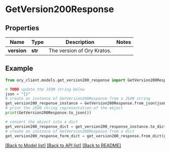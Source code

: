 # GetVersion200Response


## Properties

Name | Type | Description | Notes
------------ | ------------- | ------------- | -------------
**version** | **str** | The version of Ory Kratos. | 

## Example

```python
from ory_client.models.get_version200_response import GetVersion200Response

# TODO update the JSON string below
json = "{}"
# create an instance of GetVersion200Response from a JSON string
get_version200_response_instance = GetVersion200Response.from_json(json)
# print the JSON string representation of the object
print(GetVersion200Response.to_json())

# convert the object into a dict
get_version200_response_dict = get_version200_response_instance.to_dict()
# create an instance of GetVersion200Response from a dict
get_version200_response_form_dict = get_version200_response.from_dict(get_version200_response_dict)
```
[[Back to Model list]](../README.md#documentation-for-models) [[Back to API list]](../README.md#documentation-for-api-endpoints) [[Back to README]](../README.md)


